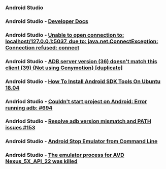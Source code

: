 ### Android Studio

### Android Studio - [Developer Docs](https://developer.android.com/studio)

### Android Studio - [Unable to open connection to: localhost/127.0.0.1:5037, due to: java.net.ConnectException: Connection refused: connect](https://stackoverflow.com/questions/56471689/unable-to-open-connection-to-localhost-127-0-0-15037-due-to-java-net-connect/56471779)

### Android Studio - [ADB server version (36) doesn't match this client (39) {Not using Genymotion} [duplicate]](https://stackoverflow.com/questions/43050370/adb-server-version-36-doesnt-match-this-client-39-not-using-genymotion/43109658)

### Android Studio - [How To Install Android SDK Tools On Ubuntu 18.04](https://android.tutorials24x7.com/blog/how-to-install-android-sdk-tools-on-ubuntu#:~:text=Install%20SDK%20Tools,sdk%20directory%20created%20by%20us.)


### Andriod Studio - [Couldn't start project on Android: Error running adb: #694](https://github.com/expo/expo-cli/issues/694)

### Andriod Studio - [Resolve adb version mismatch and PATH issues #153](https://github.com/expo/expo-cli/issues/153)

### Android Studio - [Android Stop Emulator from Command Line](https://stackoverflow.com/questions/20155376/android-stop-emulator-from-command-line)

### Android Studio - [The emulator process for AVD Nexus_5X_API_22 was killed](https://android.stackexchange.com/questions/168913/the-emulator-process-for-avd-nexus-5x-api-22-was-killed)